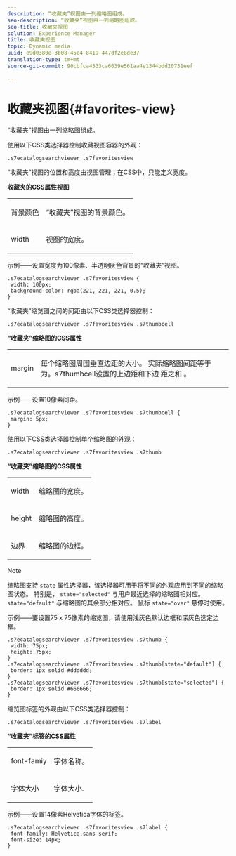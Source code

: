 ```yaml
---
description: “收藏夹”视图由一列缩略图组成。
seo-description: “收藏夹”视图由一列缩略图组成。
seo-title: 收藏夹视图
solution: Experience Manager
title: 收藏夹视图
topic: Dynamic media
uuid: e9d0380e-3b08-45e4-8419-447df2e8de37
translation-type: tm+mt
source-git-commit: 90cbfca4533ca6639e561aa4e1344bdd20731eef

---
```



# 收藏夹视图{#favorites-view}

“收藏夹”视图由一列缩略图组成。

<!--<a id="section_B6EFCCADB5A5495DAE6BBE42F7F405CB"></a>-->

使用以下CSS类选择器控制收藏视图容器的外观：

```
.s7ecatalogsearchviewer .s7favoritesview
```

“收藏夹”视图的位置和高度由视图管理；在CSS中，只能定义宽度。

**收藏夹的CSS属性视图**

<table id="table_C48C56E696304C9BAFEE71BA9EA9A174"> 
 <tbody> 
  <tr> 
   <td colname="col1"> <p> <span class="codeph"> 背景颜色 </span> </p> </td> 
   <td colname="col2"> <p> “收藏夹”视图的背景颜色。 </p> </td> 
  </tr> 
  <tr> 
   <td colname="col1"> <p> <span class="codeph"> width </span> </p> </td> 
   <td colname="col2"> <p>视图的宽度。 </p> </td> 
  </tr> 
 </tbody> 
</table>

示例——设置宽度为100像素、半透明灰色背景的“收藏夹”视图。

```
.s7ecatalogsearchviewer .s7favoritesview { 
 width: 100px; 
 background-color: rgba(221, 221, 221, 0.5); 
}
```

“收藏夹”缩览图之间的间距由以下CSS类选择器控制：

```
.s7ecatalogsearchviewer .s7favoritesview .s7thumbcell
```

**“收藏夹”缩略图的CSS属性**

<table id="table_EED8CE63D805458196DE0E87C7E9945F"> 
 <tbody> 
  <tr> 
   <td colname="col1"> <p> <span class="codeph"> margin </span> </p> </td> 
   <td colname="col2"> <p> 每个缩略图周围垂直边距的大小。 实际缩略图间距等于为。s7thumbcell设置的上边距和下边 <span class="codeph"> 距之和 </span>。 </p> </td> 
  </tr> 
 </tbody> 
</table>

示例——设置10像素间距。

```
.s7ecatalogsearchviewer .s7favoritesview .s7thumbcell { 
 margin: 5px; 
}
```

使用以下CSS类选择器控制单个缩略图的外观：

```
.s7ecatalogsearchviewer .s7favoritesview .s7thumb
```

**“收藏夹”缩略图的CSS属性**

<table id="table_6F5B1438CAFA49E9B33400C6970ABDA1"> 
 <tbody> 
  <tr> 
   <td colname="col1"> <p> <span class="codeph"> width </span> </p> </td> 
   <td colname="col2"> <p>缩略图的宽度。 </p> </td> 
  </tr> 
  <tr> 
   <td colname="col1"> <p> <span class="codeph"> height </span> </p> </td> 
   <td colname="col2"> <p>缩略图的高度。 </p> </td> 
  </tr> 
  <tr> 
   <td colname="col1"> <p> <span class="codeph"> 边界 </span> </p> </td> 
   <td colname="col2"> <p>缩略图的边框。 </p> </td> 
  </tr> 
 </tbody> 
</table>

>[!NOTE]
>
>缩略图支持 `state` 属性选择器，该选择器可用于将不同的外观应用到不同的缩略图状态。 特别是， `state="selected"` 与用户最近选择的缩略图相对应。 `state="default"` 与缩略图的其余部分相对应。 鼠标 `state="over"` 悬停时使用。

示例——要设置75 x 75像素的缩览图，请使用浅灰色默认边框和深灰色选定边框。

```
.s7ecatalogsearchviewer .s7favoritesview .s7thumb { 
 width: 75px; 
 height: 75px;  
} 
.s7ecatalogsearchviewer .s7favoritesview .s7thumb[state="default"] { 
 border: 1px solid #dddddd; 
} 
.s7ecatalogsearchviewer .s7favoritesview .s7thumb[state="selected"] { 
 border: 1px solid #666666; 
}
```

缩览图标签的外观由以下CSS类选择器控制：

```
.s7ecatalogsearchviewer .s7favoritesview .s7label
```

**“收藏夹”标签的CSS属性**

<table id="table_B41339A16ACB46CB87D3EB1FD05FA2CD"> 
 <tbody> 
  <tr> 
   <td colname="col1"> <p> <span class="codeph"> font-famiy </span> </p> </td> 
   <td colname="col2"> <p>字体名称。 </p> </td> 
  </tr> 
  <tr> 
   <td colname="col1"> <p> <span class="codeph"> 字体大小 </span> </p> </td> 
   <td colname="col2"> <p>字体大小. </p> </td> 
  </tr> 
 </tbody> 
</table>

示例——设置14像素Helvetica字体的标签。

```
.s7ecatalogsearchviewer .s7favoritesview .s7label { 
 font-family: Helvetica,sans-serif; 
 font-size: 14px; 
}
```

